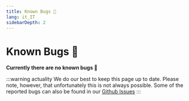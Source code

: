 ```yaml
---
title: Known Bugs 🐛
lang: it_IT
sidebarDepth: 2
---
```


# Known Bugs :bug:

**Currently there are no known bugs :tada:**

:::warning actuality
We do our best to keep this page up to date. Please note, however, that unfortunately this is not always possible. Some of the reported bugs can also be found in our [Github Issues](https://github.com/LSS-Manager/LSSM-V.4/issues?q=is%3Aissue+is%3Aopen+label%3Abug)
:::
